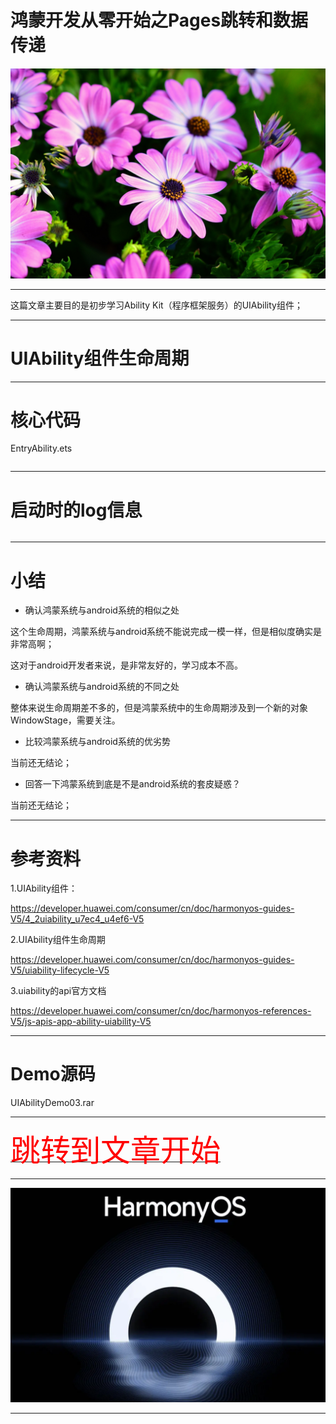 # 鸿蒙开发从零开始之Pages跳转和数据传递

<img src="../image/flower_009.png">


---

这篇文章主要目的是初步学习Ability Kit（程序框架服务）的UIAbility组件；



---

# UIAbility组件生命周期



---


# 核心代码


EntryAbility.ets


```java


```

---

# 启动时的log信息

```java


```




---

# 小结


- 确认鸿蒙系统与android系统的相似之处

这个生命周期，鸿蒙系统与android系统不能说完成一模一样，但是相似度确实是非常高啊；

这对于android开发者来说，是非常友好的，学习成本不高。


- 确认鸿蒙系统与android系统的不同之处

整体来说生命周期差不多的，但是鸿蒙系统中的生命周期涉及到一个新的对象WindowStage，需要关注。


- 比较鸿蒙系统与android系统的优劣势

当前还无结论；


- 回答一下鸿蒙系统到底是不是android系统的套皮疑惑？

当前还无结论；

---

# 参考资料

1.UIAbility组件：

https://developer.huawei.com/consumer/cn/doc/harmonyos-guides-V5/4_2uiability_u7ec4_u4ef6-V5

2.UIAbility组件生命周期

https://developer.huawei.com/consumer/cn/doc/harmonyos-guides-V5/uiability-lifecycle-V5

3.uiability的api官方文档

https://developer.huawei.com/consumer/cn/doc/harmonyos-references-V5/js-apis-app-ability-uiability-V5

---

# Demo源码

UIAbilityDemo03.rar

---

[<font face='黑体' color=#ff0000 size=40 >跳转到文章开始</font>](#鸿蒙开发从零开始之Pages跳转和数据传递)

---

<img src="../image/harmony_os_001.png">

---

